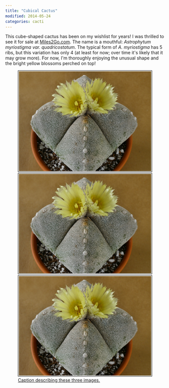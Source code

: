 ```yaml
---
title: "Cubical Cactus"
modified: 2014-05-24
categories: cacti
---
```


This cube-shaped cactus has been on my wishlist for years!  I was thrilled to see it for sale at [Miles2Go.com](http://miles2go.com/). The name is a mouthful: *Astrophytum myriostigma var. quadricostatum*. The typical form of *A. myriostigma* has 5 ribs, but this variation has only 4 (at least for now; over time it's likely that it may grow more). For now, I'm thoroughly enjoying the unusual shape and the bright yellow blossoms perched on top!

<figure class="third">
  <a href="/images/P1080566cm.jpg"><img src="/images/P1080566cm.jpg">
  <a href="/images/P1080566cm.jpg"><img src="/images/P1080566cm.jpg">
  <a href="/images/P1080566cm.jpg"><img src="/images/P1080566cm.jpg">
  <figcaption>Caption describing these three images.</figcaption>
</figure>
